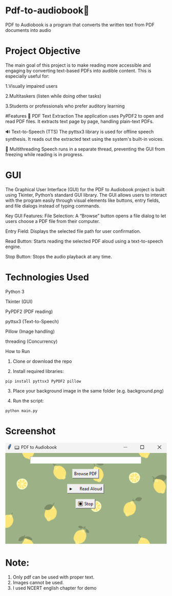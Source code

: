 # Pdf-to-audiobook📖
PDF to Audiobook is a program that converts the written text from PDF documents into audio

# Project Objective
The main goal of this project is to make reading more accessible and engaging by converting text-based PDFs into audible content. This is especially useful for:

1.Visually impaired users

2.Multitaskers (listen while doing other tasks)

3.Students or professionals who prefer auditory learning

#Features
📄 PDF Text Extraction
The application uses PyPDF2 to open and read PDF files. It extracts text page by page, handling plain-text PDFs.

🔊 Text-to-Speech (TTS)
The pyttsx3 library is used for offline speech synthesis. It reads out the extracted text using the system's built-in voices.

🧵 Multithreading
Speech runs in a separate thread, preventing the GUI from freezing while reading is in progress.


# GUI
The Graphical User Interface (GUI) for the PDF to Audiobook project is built using Tkinter, Python’s standard GUI library. The GUI allows users to interact with the program easily through visual elements like buttons, entry fields, and file dialogs instead of typing commands.

Key GUI Features:
File Selection: A “Browse” button opens a file dialog to let users choose a PDF file from their computer.

Entry Field: Displays the selected file path for user confirmation.

Read Button: Starts reading the selected PDF aloud using a text-to-speech engine.

Stop Button: Stops the audio playback at any time.


# Technologies Used
Python 3

Tkinter (GUI)

PyPDF2 (PDF reading)

pyttsx3 (Text-to-Speech)

Pillow (Image handling)

threading (Concurrency)

How to Run

1. Clone or download the repo

2. Install required libraries:

```
pip install pyttsx3 PyPDF2 pillow
```
3. Place your background image in the same folder (e.g. background.png)

4. Run the script:

```
python main.py
```

# Screenshot
![Screenshot](SS.png)

# Note:
1. Only pdf can be used with proper text.
2. Images cannot be used.
3. I used NCERT english chapter for demo
